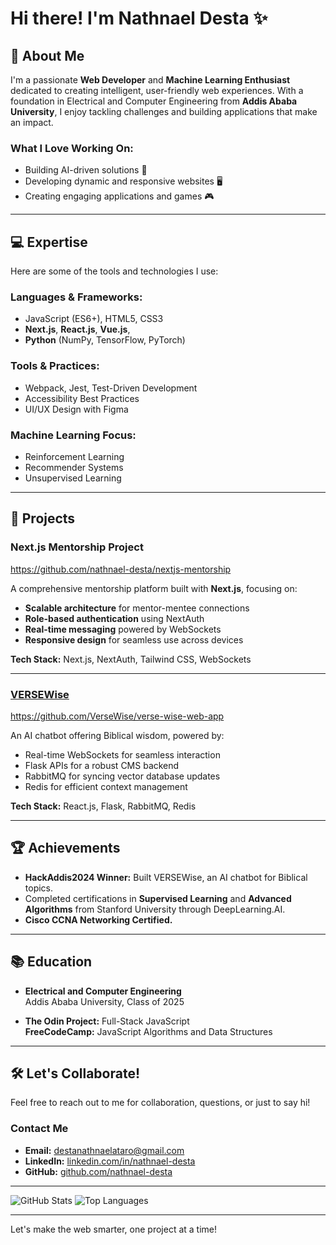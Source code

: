 # Hi there! I'm Nathnael Desta ✨

## 🚀 About Me
I'm a passionate **Web Developer** and **Machine Learning Enthusiast** dedicated to creating intelligent, user-friendly web experiences. With a foundation in Electrical and Computer Engineering from **Addis Ababa University**, I enjoy tackling challenges and building applications that make an impact.

### **What I Love Working On:**
- Building AI-driven solutions 🌟
- Developing dynamic and responsive websites 🖥️
- Creating engaging applications and games 🎮

---

## 💻 Expertise
Here are some of the tools and technologies I use:

### **Languages & Frameworks:**
- JavaScript (ES6+), HTML5, CSS3
-  **Next.js**, **React.js**, **Vue.js**,
- **Python** (NumPy, TensorFlow, PyTorch)

### **Tools & Practices:**
- Webpack, Jest, Test-Driven Development
- Accessibility Best Practices
- UI/UX Design with Figma

### **Machine Learning Focus:**
- Reinforcement Learning
- Recommender Systems
- Unsupervised Learning

---

## 🌟 Projects

### Next.js Mentorship Project
https://github.com/nathnael-desta/nextjs-mentorship

A comprehensive mentorship platform built with **Next.js**, focusing on:
- **Scalable architecture** for mentor-mentee connections
- **Role-based authentication** using NextAuth
- **Real-time messaging** powered by WebSockets
- **Responsive design** for seamless use across devices

**Tech Stack:** Next.js, NextAuth, Tailwind CSS, WebSockets

---

### [VERSEWise](https://versewise.io)
https://github.com/VerseWise/verse-wise-web-app

An AI chatbot offering Biblical wisdom, powered by:
- Real-time WebSockets for seamless interaction
- Flask APIs for a robust CMS backend
- RabbitMQ for syncing vector database updates
- Redis for efficient context management

**Tech Stack:** React.js, Flask, RabbitMQ, Redis

---

## 🏆 Achievements
- **HackAddis2024 Winner:** Built VERSEWise, an AI chatbot for Biblical topics.
- Completed certifications in **Supervised Learning** and **Advanced Algorithms** from Stanford University through DeepLearning.AI.
- **Cisco CCNA Networking Certified.**

---

## 📚 Education
- **Electrical and Computer Engineering**  
  Addis Ababa University, Class of 2025

- **The Odin Project:** Full-Stack JavaScript  
  **FreeCodeCamp:** JavaScript Algorithms and Data Structures

---

## 🛠️ Let's Collaborate!
Feel free to reach out to me for collaboration, questions, or just to say hi!

### **Contact Me**
- **Email:** [destanathnaelataro@gmail.com](mailto:destanathnaelataro@gmail.com)
- **LinkedIn:** [linkedin.com/in/nathnael-desta](https://linkedin.com/in/nathnael-desta)
- **GitHub:** [github.com/nathnael-desta](https://github.com/nathnael-desta)

---

![GitHub Stats](https://github-readme-stats.vercel.app/api?username=nathnael-desta&show_icons=true&theme=radical)
![Top Languages](https://github-readme-stats.vercel.app/api/top-langs/?username=nathnael-desta&layout=compact&theme=radical)

---

Let's make the web smarter, one project at a time!


